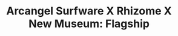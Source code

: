 ---
ee_id_show: '4505'
title: 'Arcangel Surfware X Rhizome X New Museum: Flagship'
url: arcangel-surfware-x-rhizome-x-new-museum-flagship
live_url:
year: '2019'
venue: New Museum
state_country: New York
type:
dates:
wwwnews:
wwweblast:
pitch: Built a copy of the Arcangel Surfware Flagship at the New Museum 4 one day!
  Thx Rhizome.&nbsp;
ps:
layout: shows
---